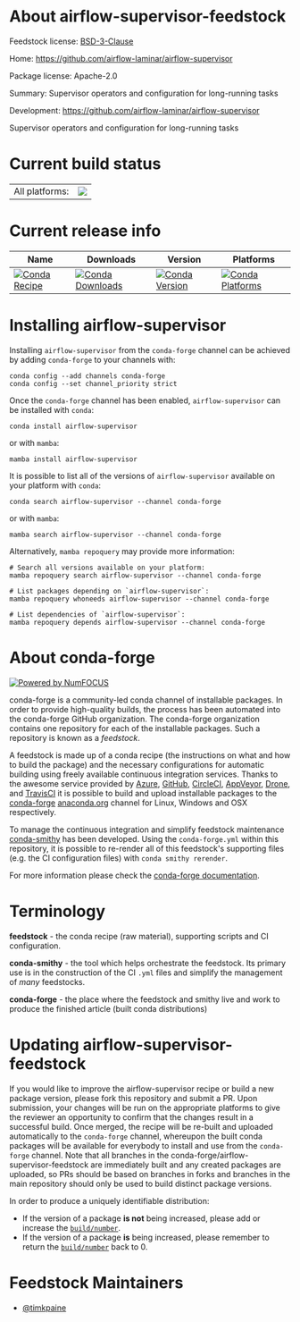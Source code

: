 About airflow-supervisor-feedstock
==================================

Feedstock license: [BSD-3-Clause](https://github.com/conda-forge/airflow-supervisor-feedstock/blob/main/LICENSE.txt)

Home: https://github.com/airflow-laminar/airflow-supervisor

Package license: Apache-2.0

Summary: Supervisor operators and configuration for long-running tasks

Development: https://github.com/airflow-laminar/airflow-supervisor

Supervisor operators and configuration for long-running tasks

Current build status
====================


<table><tr><td>All platforms:</td>
    <td>
      <a href="https://dev.azure.com/conda-forge/feedstock-builds/_build/latest?definitionId=23212&branchName=main">
        <img src="https://dev.azure.com/conda-forge/feedstock-builds/_apis/build/status/airflow-supervisor-feedstock?branchName=main">
      </a>
    </td>
  </tr>
</table>

Current release info
====================

| Name | Downloads | Version | Platforms |
| --- | --- | --- | --- |
| [![Conda Recipe](https://img.shields.io/badge/recipe-airflow--supervisor-green.svg)](https://anaconda.org/conda-forge/airflow-supervisor) | [![Conda Downloads](https://img.shields.io/conda/dn/conda-forge/airflow-supervisor.svg)](https://anaconda.org/conda-forge/airflow-supervisor) | [![Conda Version](https://img.shields.io/conda/vn/conda-forge/airflow-supervisor.svg)](https://anaconda.org/conda-forge/airflow-supervisor) | [![Conda Platforms](https://img.shields.io/conda/pn/conda-forge/airflow-supervisor.svg)](https://anaconda.org/conda-forge/airflow-supervisor) |

Installing airflow-supervisor
=============================

Installing `airflow-supervisor` from the `conda-forge` channel can be achieved by adding `conda-forge` to your channels with:

```
conda config --add channels conda-forge
conda config --set channel_priority strict
```

Once the `conda-forge` channel has been enabled, `airflow-supervisor` can be installed with `conda`:

```
conda install airflow-supervisor
```

or with `mamba`:

```
mamba install airflow-supervisor
```

It is possible to list all of the versions of `airflow-supervisor` available on your platform with `conda`:

```
conda search airflow-supervisor --channel conda-forge
```

or with `mamba`:

```
mamba search airflow-supervisor --channel conda-forge
```

Alternatively, `mamba repoquery` may provide more information:

```
# Search all versions available on your platform:
mamba repoquery search airflow-supervisor --channel conda-forge

# List packages depending on `airflow-supervisor`:
mamba repoquery whoneeds airflow-supervisor --channel conda-forge

# List dependencies of `airflow-supervisor`:
mamba repoquery depends airflow-supervisor --channel conda-forge
```


About conda-forge
=================

[![Powered by
NumFOCUS](https://img.shields.io/badge/powered%20by-NumFOCUS-orange.svg?style=flat&colorA=E1523D&colorB=007D8A)](https://numfocus.org)

conda-forge is a community-led conda channel of installable packages.
In order to provide high-quality builds, the process has been automated into the
conda-forge GitHub organization. The conda-forge organization contains one repository
for each of the installable packages. Such a repository is known as a *feedstock*.

A feedstock is made up of a conda recipe (the instructions on what and how to build
the package) and the necessary configurations for automatic building using freely
available continuous integration services. Thanks to the awesome service provided by
[Azure](https://azure.microsoft.com/en-us/services/devops/), [GitHub](https://github.com/),
[CircleCI](https://circleci.com/), [AppVeyor](https://www.appveyor.com/),
[Drone](https://cloud.drone.io/welcome), and [TravisCI](https://travis-ci.com/)
it is possible to build and upload installable packages to the
[conda-forge](https://anaconda.org/conda-forge) [anaconda.org](https://anaconda.org/)
channel for Linux, Windows and OSX respectively.

To manage the continuous integration and simplify feedstock maintenance
[conda-smithy](https://github.com/conda-forge/conda-smithy) has been developed.
Using the ``conda-forge.yml`` within this repository, it is possible to re-render all of
this feedstock's supporting files (e.g. the CI configuration files) with ``conda smithy rerender``.

For more information please check the [conda-forge documentation](https://conda-forge.org/docs/).

Terminology
===========

**feedstock** - the conda recipe (raw material), supporting scripts and CI configuration.

**conda-smithy** - the tool which helps orchestrate the feedstock.
                   Its primary use is in the construction of the CI ``.yml`` files
                   and simplify the management of *many* feedstocks.

**conda-forge** - the place where the feedstock and smithy live and work to
                  produce the finished article (built conda distributions)


Updating airflow-supervisor-feedstock
=====================================

If you would like to improve the airflow-supervisor recipe or build a new
package version, please fork this repository and submit a PR. Upon submission,
your changes will be run on the appropriate platforms to give the reviewer an
opportunity to confirm that the changes result in a successful build. Once
merged, the recipe will be re-built and uploaded automatically to the
`conda-forge` channel, whereupon the built conda packages will be available for
everybody to install and use from the `conda-forge` channel.
Note that all branches in the conda-forge/airflow-supervisor-feedstock are
immediately built and any created packages are uploaded, so PRs should be based
on branches in forks and branches in the main repository should only be used to
build distinct package versions.

In order to produce a uniquely identifiable distribution:
 * If the version of a package **is not** being increased, please add or increase
   the [``build/number``](https://docs.conda.io/projects/conda-build/en/latest/resources/define-metadata.html#build-number-and-string).
 * If the version of a package **is** being increased, please remember to return
   the [``build/number``](https://docs.conda.io/projects/conda-build/en/latest/resources/define-metadata.html#build-number-and-string)
   back to 0.

Feedstock Maintainers
=====================

* [@timkpaine](https://github.com/timkpaine/)

